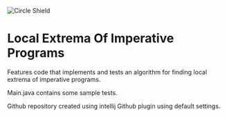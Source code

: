 ![Circle Shield](https://circleci.com/gh/MatthewSjo/LocalExtremaOfImperativePrograms.svg?style=shield&circle-token=8c6b82354a75dcc6f9b8c15688d6ab8d6b8505b0)

# Local Extrema Of Imperative Programs

Features code that implements and tests an algorithm for finding local extrema of imperative programs.

Main.java contains some sample tests.

Github repository created using intellij Github plugin using default settings.
